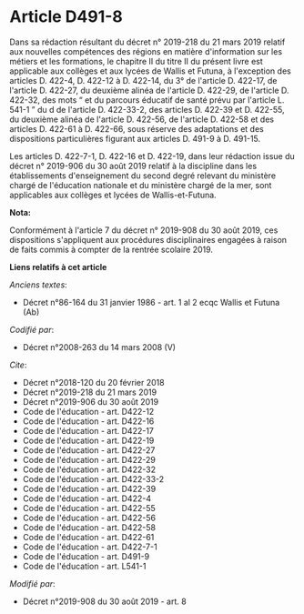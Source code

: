 # Article D491-8

Dans sa rédaction résultant du décret n° 2019-218 du 21 mars 2019 relatif aux nouvelles compétences des régions en matière
d'information sur les métiers et les formations, le chapitre II du titre II du présent livre est applicable aux collèges et
aux lycées de Wallis et Futuna, à l'exception des articles D. 422-4, D. 422-12 à D. 422-14, du 3° de l'article D. 422-17, de
l'article D. 422-27, du deuxième alinéa de l'article D. 422-29, de l'article D. 422-32, des mots “ et du parcours éducatif de
santé prévu par l'article L. 541-1 ” du d de l'article D. 422-33-2, des articles D. 422-39 et D. 422-55, du deuxième alinéa
de l'article D. 422-56, de l'article D. 422-58 et des articles D. 422-61 à D. 422-66, sous réserve des adaptations et des
dispositions particulières figurant aux articles D. 491-9 à D. 491-15. 

Les articles D. 422-7-1, D. 422-16 et D. 422-19, dans leur rédaction issue du décret n° 2019-906 du 30 août 2019 relatif à la
discipline dans les établissements d'enseignement du second degré relevant du ministère chargé de l'éducation nationale et du
ministère chargé de la mer, sont applicables aux collèges et lycées de Wallis-et-Futuna.

**Nota:**

Conformément à l'article 7 du décret n° 2019-908 du 30 août 2019, ces dispositions s'appliquent aux procédures disciplinaires
engagées à raison de faits commis à compter de la rentrée scolaire 2019.

**Liens relatifs à cet article**

_Anciens textes_:

  - Décret n°86-164 du 31 janvier 1986 - art. 1 al 2 ecqc Wallis et Futuna (Ab)

_Codifié par_:

  - Décret n°2008-263 du 14 mars 2008 (V)

_Cite_:

  - Décret n°2018-120 du 20 février 2018
  - Décret n°2019-218 du 21 mars 2019
  - Décret n°2019-906 du 30 août 2019
  - Code de l'éducation - art. D422-12
  - Code de l'éducation - art. D422-16
  - Code de l'éducation - art. D422-17
  - Code de l'éducation - art. D422-19
  - Code de l'éducation - art. D422-27
  - Code de l'éducation - art. D422-29
  - Code de l'éducation - art. D422-32
  - Code de l'éducation - art. D422-33-2
  - Code de l'éducation - art. D422-39
  - Code de l'éducation - art. D422-4
  - Code de l'éducation - art. D422-55
  - Code de l'éducation - art. D422-56
  - Code de l'éducation - art. D422-58
  - Code de l'éducation - art. D422-61
  - Code de l'éducation - art. D422-7-1
  - Code de l'éducation - art. D491-9
  - Code de l'éducation - art. L541-1

_Modifié par_:

  - Décret n°2019-908 du 30 août 2019 - art. 8
